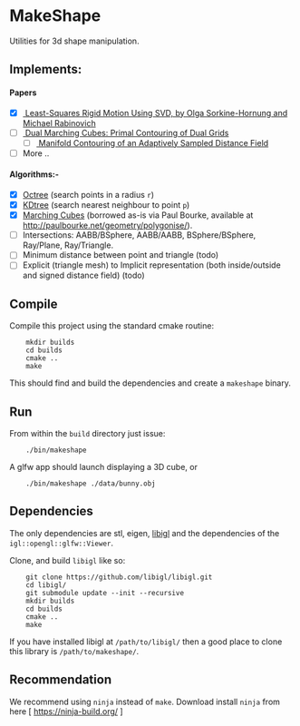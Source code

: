 # MakeShape

Utilities for 3d shape manipulation.

## Implements:

#### Papers
- [x] [ Least-Squares Rigid Motion Using SVD, by Olga Sorkine-Hornung and Michael Rabinovich ](https://igl.ethz.ch/projects/ARAP/svd_rot.pdf)
- [ ] [ Dual Marching Cubes: Primal Contouring of Dual Grids ](https://www.cs.rice.edu/~jwarren/papers/dmc.pdf)
  - [ ] [ Manifold Contouring of an Adaptively Sampled Distance Field ](http://publications.lib.chalmers.se/records/fulltext/123811.pdf)
- [ ] More ..
 
#### Algorithms:-
- [x] [Octree](https://en.wikipedia.org/wiki/Octree) (search points in a radius `r`)
- [x] [KDtree](https://en.wikipedia.org/wiki/K-d_tree) (search nearest neighbour to point `p`)
- [x] [Marching Cubes](https://dl.acm.org/citation.cfm?id=37422) (borrowed as-is via Paul Bourke, available at http://paulbourke.net/geometry/polygonise/).
- [ ] Intersections: AABB/BSphere, AABB/AABB, BSphere/BSphere, Ray/Plane, Ray/Triangle.
- [ ] Minimum distance between point and triangle (todo)
- [ ] Explicit (triangle mesh) to Implicit representation (both inside/outside and signed distance field) (todo)

## Compile

Compile this project using the standard cmake routine:
```
    mkdir builds
    cd builds
    cmake ..
    make
```
This should find and build the dependencies and create a `makeshape` binary.

## Run

From within the `build` directory just issue:
```
    ./bin/makeshape
```
A glfw app should launch displaying a 3D cube,  or
```
    ./bin/makeshape ./data/bunny.obj
```

## Dependencies

The only dependencies are stl, eigen, [libigl](http://libigl.github.io/libigl/) and the 
dependencies of the `igl::opengl::glfw::Viewer`.

Clone, and build `libigl` like so:
```
    git clone https://github.com/libigl/libigl.git
    cd libigl/
    git submodule update --init --recursive
    mkdir builds
    cd builds
    cmake ..
    make
```
If you have installed libigl at `/path/to/libigl/` then a good place to clone this library 
is `/path/to/makeshape/`.

## Recommendation
We recommend using `ninja` instead of `make`. Download install `ninja` from here [
https://ninja-build.org/ ]
